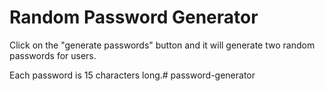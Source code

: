 # Random Password Generator
Click on the "generate passwords" button and it will generate two random passwords for users. 

Each password is 15 characters long.# password-generator
